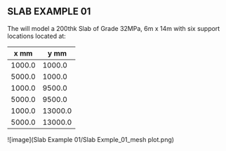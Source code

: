 ## SLAB EXAMPLE 01

The will model a 200thk Slab of Grade 32MPa, 6m x 14m with six support locations
located at:

| x mm        | y mm        |
| ----------- | ----------- |
| 1000.0      | 1000.0      |
| 5000.0      | 1000.0      |
| 1000.0      | 9500.0      |
| 5000.0      | 9500.0      |
| 1000.0      | 13000.0     |
| 5000.0      | 13000.0     |

![image](Slab Example 01/Slab Exmple_01_mesh plot.png)
